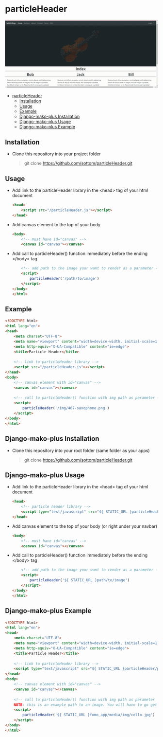 # particleHeader

![Demo](./fomoHeaderDemo.gif)

- [particleHeader](#particleheader)
    - [Installation](#installation)
    - [Usage](#usage)
    - [Example](#example)
    - [Django-mako-plus Installation](#django-mako-plus-installation)
    - [Django-mako-plus Usage](#django-mako-plus-usage)
    - [Django-mako-plus Example](#django-mako-plus-example)

## Installation

- Clone this repository into your project folder
  > git clone <https://github.com/sottom/particleHeader.git>

## Usage

- Add link to the particleHeader library in the \<head> tag of your html document

    ```html
    <head>
        <script src="/particleHeader.js"></script>
    </head>
    ```

- Add canvas element to the top of your body

    ```html
    <body>
        <!-- must have id="canvas" -->
        <canvas id="canvas"></canvas>
    ```

- Add call to particleHeader() function immediately before the ending \<\/body> tag
    ```html
        <!-- add path to the image your want to render as a parameter -->
        <script>
            particleHeader('/path/to/image')
        </script>
    </body>
    </html>
    ```

## Example

```html
<!DOCTYPE html>
<html lang="en">
<head>
    <meta charset="UTF-8">
    <meta name="viewport" content="width=device-width, initial-scale=1.0">
    <meta http-equiv="X-UA-Compatible" content="ie=edge">
    <title>Particle Header</title>

    <!-- link to particleHeader library -->
    <script src="/particleHeader.js"></script>
</head>
<body>
    <!-- canvas element with id="canvas" -->
    <canvas id="canvas"></canvas>

    <!-- call to particleHeader() function with img path as parameter -->
    <script>
        particleHeader('/img/467-saxophone.png')
    </script>
</body>
</html>
```

## Django-mako-plus Installation

- Clone this repository into your root folder (same folder as your apps)
  > git clone <https://github.com/sottom/particleHeader.git>

## Django-mako-plus Usage

- Add link to the particleHeader library in the \<head> tag of your html document

    ```html
    <head>
        <!-- particle header library -->
        <script type="text/javascript" src="${ STATIC_URL }particleHeader/particleHeader.js"></script>
    </head>
    ```

- Add canvas element to the top of your body (or right under your navbar)

    ```html
    <body>
        <!-- must have id="canvas" -->
        <canvas id="canvas"></canvas>
    ```

- Add call to particleHeader() function immediately before the ending \<\/body> tag
    ```html
        <!-- add path to the image your want to render as a parameter -->
        <script>
            particleHeader('${ STATIC_URL }path/to/image')
        </script>
    </body>
    </html>
    ```

## Django-mako-plus Example

```html
<!DOCTYPE html>
<html lang="en">
<head>
    <meta charset="UTF-8">
    <meta name="viewport" content="width=device-width, initial-scale=1.0">
    <meta http-equiv="X-UA-Compatible" content="ie=edge">
    <title>Particle Header</title>

    <!-- link to particleHeader library -->
    <script type="text/javascript" src="${ STATIC_URL }particleHeader/particleHeader.js"></script>
</head>
<body>
    <!-- canvas element with id="canvas" -->
    <canvas id="canvas"></canvas>

    <!-- call to particleHeader() function with img path as parameter
    NOTE: this is an example path to an image. You will have to go get your own image and save it into your project -->
    <script>
        particleHeader('${ STATIC_URL }fomo_app/media/img/cello.jpg')
    </script>
</body>
</html>
```
